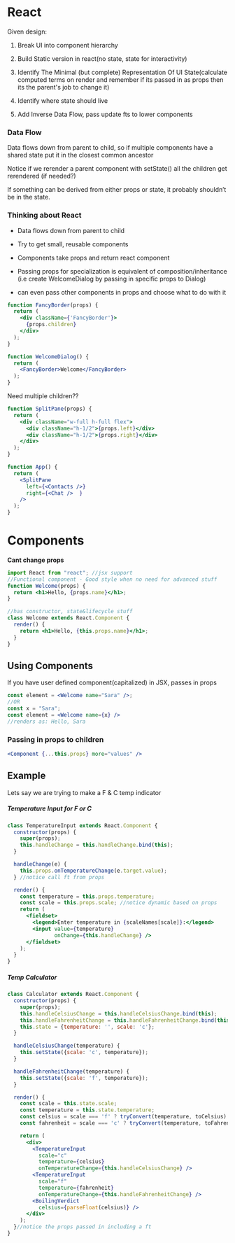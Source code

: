 # React

Given design:

1) Break UI into component hierarchy

2) Build Static version in react(no state, state for interactivity)

3) Identify The Minimal (but complete) Representation Of UI State(calculate computed terms on render and remember if its passed in as props then its the parent's job to change it)

4) Identify where state should live

5) Add Inverse Data Flow, pass update fts to lower components

### Data Flow

Data flows down from parent to child, so if multiple components have a shared state put it in the closest common ancestor

Notice if we rerender a parent component with setState() all the children get rerendered (if needed?)

If something can be derived from either props or state, it probably shouldn’t be in the state.

### Thinking about React

- Data flows down from parent to child
- Try to get small, reusable components
- Components take props and return react component

- Passing props for specialization is equivalent of composition/inheritance (i.e create WelcomeDialog by passing in specific props to Dialog)
- can even pass other components in props and choose what to do with it

```jsx
function FancyBorder(props) {
  return (
    <div className={'FancyBorder'}>
      {props.children}
    </div>
  );
}

function WelcomeDialog() {
  return (
    <FancyBorder>Welcome</FancyBorder>
  );
}
```

Need multiple children??

```jsx
function SplitPane(props) {
  return (
    <div className="w-full h-full flex">
      <div className="h-1/2">{props.left}</div>
      <div className="h-1/2">{props.right}</div>
    </div>
  );
}

function App() {
  return (
    <SplitPane 
      left={<Contacts />} 
      right={<Chat />  } 
    />
  );
}
```

# Components

**Cant change props**

```jsx
import React from "react"; //jsx support
//Functional component - Good style when no need for advanced stuff
function Welcome(props) {
  return <h1>Hello, {props.name}</h1>;
}

//has constructor, state&lifecycle stuff
class Welcome extends React.Component {
  render() {
    return <h1>Hello, {this.props.name}</h1>;
  }
}
```

## Using Components

If you have user defined component(capitalized) in JSX, passes in props

```jsx
const element = <Welcome name="Sara" />;
//OR
const x = "Sara";
const element = <Welcome name={x} />
//renders as: Hello, Sara
```

### Passing in props to children 

```jsx
<Component {...this.props} more="values" />
```

## Example

Lets say we are trying to make a F & C temp indicator

##### Temperature Input for F or C

```jsx
class TemperatureInput extends React.Component {
  constructor(props) {
    super(props);
    this.handleChange = this.handleChange.bind(this);
  }

  handleChange(e) {
    this.props.onTemperatureChange(e.target.value);
  } //notice call ft from props

  render() {
    const temperature = this.props.temperature;
    const scale = this.props.scale; //notice dynamic based on props
    return (
      <fieldset>
        <legend>Enter temperature in {scaleNames[scale]}:</legend>
        <input value={temperature}
               onChange={this.handleChange} />
      </fieldset>
    );
  }
}
```

##### Temp Calculator

```jsx
class Calculator extends React.Component {
  constructor(props) {
    super(props);
    this.handleCelsiusChange = this.handleCelsiusChange.bind(this);
    this.handleFahrenheitChange = this.handleFahrenheitChange.bind(this);
    this.state = {temperature: '', scale: 'c'};
  }

  handleCelsiusChange(temperature) {
    this.setState({scale: 'c', temperature});
  }

  handleFahrenheitChange(temperature) {
    this.setState({scale: 'f', temperature});
  }

  render() {
    const scale = this.state.scale;
    const temperature = this.state.temperature;
    const celsius = scale === 'f' ? tryConvert(temperature, toCelsius) : temperature;
    const fahrenheit = scale === 'c' ? tryConvert(temperature, toFahrenheit) : temperature;

    return (
      <div>
        <TemperatureInput
          scale="c"
          temperature={celsius}
          onTemperatureChange={this.handleCelsiusChange} />
        <TemperatureInput
          scale="f"
          temperature={fahrenheit}
          onTemperatureChange={this.handleFahrenheitChange} />
        <BoilingVerdict
          celsius={parseFloat(celsius)} />
      </div>
    );
  }//notice the props passed in including a ft
}
```

